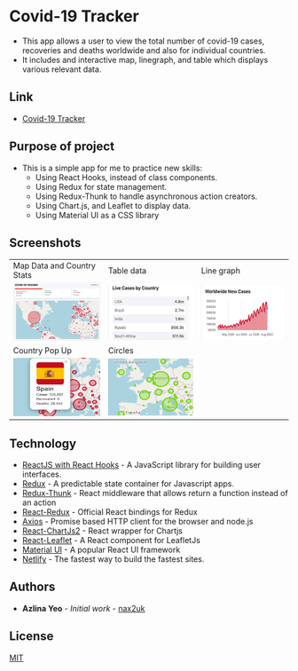 # Covid-19 Tracker
* This app allows a user to view the total number of covid-19 cases, recoveries and deaths worldwide and also for individual countries. 
* It includes and interactive map, linegraph, and table which displays various relevant data.


## Link
* [Covid-19 Tracker](https://covid-19-tracker-spa.netlify.app/)

## Purpose of project
* This is a simple app for me to practice new skills: 
  * Using React Hooks, instead of class components.
  * Using Redux for state management.
  * Using Redux-Thunk to handle asynchronous action creators.
  * Using Chart.js, and Leaflet to display data.
  * Using Material UI as a CSS library

## Screenshots
<table>
  <tr>
    <td>Map Data and Country Stats</td>
     <td>Table data </td>
     <td>Line graph </td>
  </tr>
  <tr>
    <td><img src="/public/images/thumbnails/map-and-data.png" width=250></td>
    <td><img src="/public/images/thumbnails/table.png" width=250></td>
    <td><img src="/public/images/thumbnails/linegraph.png" width=250></td>
  </tr>
    <tr>
    <td>Country Pop Up</td>
     <td>Circles</td>
     <td></td>
  </tr>
  <tr>
    <td><img src="/public/images/thumbnails/popup.png" width=250></td>
    <td><img src="/public/images/thumbnails/circles.png" width=250></td>
    <td></td>
  </tr>
 </table>

## Technology

* [ReactJS with React Hooks](https://reactjs.org/) - A JavaScript library for building user interfaces.
* [Redux](https://redux.js.org/) - A predictable state container for Javascript apps.
* [Redux-Thunk](https://www.npmjs.com/package/redux-thunk) - React middleware that allows return a function instead of an action
* [React-Redux](https://react-redux.js.org/) - Official React bindings for Redux
* [Axios](https://www.npmjs.com/package/axios) - Promise based HTTP client for the browser and node.js
* [React-ChartJs2](http://jerairrest.github.io/react-chartjs-2/) - React wrapper for Chartjs
* [React-Leaflet](https://react-leaflet.js.org/) - A React component for LeafletJs
* [Material UI](https://material-ui.com/) - A popular React UI framework
* [Netlify](https://www.netlify.com/) - The fastest way to build the fastest sites.


## Authors

* **Azlina Yeo** - *Initial work* - [nax2uk](https://github.com/nax2uk)

## License

[MIT](LICENSE)
